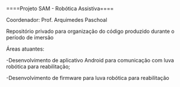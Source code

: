 ====Projeto SAM - Robótica Assistiva====

Coordenador: Prof. Arquimedes Paschoal

Repositório privado para organização do código produzido durante o período de imersão

Áreas atuantes:

-Desenvolvimento de aplicativo Android para comunicação com luva robótica para reabilitação;

-Desenvolvimento de firmware para luva robótica para reabilitação

